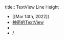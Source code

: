 title:: TextView Line Height

- [[Mar 14th, 2022]]
- [神奇的TextView](https://codeantenna.com/a/qTS5cygDkQ)
-
- /